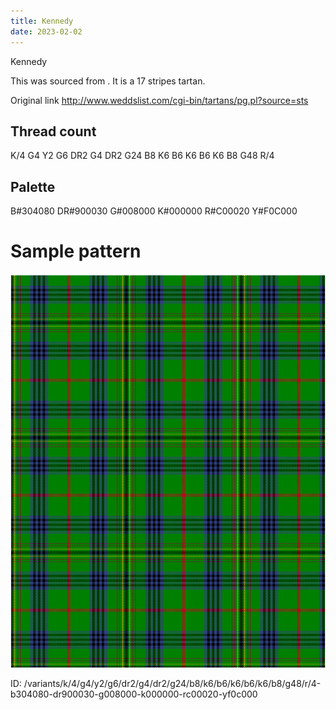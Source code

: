 ```yaml
---
title: Kennedy
date: 2023-02-02
---
```

Kennedy

This was sourced from <no value>.  It is a 17 stripes tartan.

Original link http://www.weddslist.com/cgi-bin/tartans/pg.pl?source=sts

## Thread count
K/4 G4 Y2 G6 DR2 G4 DR2 G24 B8 K6 B6 K6 B6 K6 B8 G48 R/4

## Palette
B#304080 DR#900030 G#008000 K#000000 R#C00020 Y#F0C000

# Sample pattern

![Tartan detail](tartan.png "K/4 G4 Y2 G6 DR2 G4 DR2 G24 B8 K6 B6 K6 B6 K6 B8 G48 R/4 tartan")

ID: /variants/k/4/g4/y2/g6/dr2/g4/dr2/g24/b8/k6/b6/k6/b6/k6/b8/g48/r/4-b304080-dr900030-g008000-k000000-rc00020-yf0c000